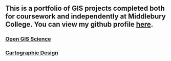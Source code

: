 ## This is a portfolio of GIS projects completed both for coursework and independently at Middlebury College. You can view my github profile [here](https://github.com/derrickburt).

### [Open GIS Science](opengis/pages.md)

### [Cartographic Design](cart/pages.md)

